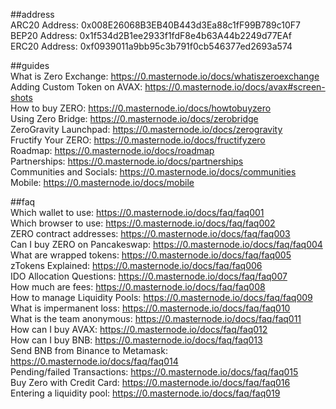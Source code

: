 ##address  
ARC20 Address: 0x008E26068B3EB40B443d3Ea88c1fF99B789c10F7  
BEP20 Address: 0x1f534d2B1ee2933f1fdF8e4b63A44b2249d77EAf  
ERC20 Address: 0xf0939011a9bb95c3b791f0cb546377ed2693a574  

##guides  
What is Zero Exchange:  https://0.masternode.io/docs/whatiszeroexchange  
Adding Custom Token on AVAX: https://0.masternode.io/docs/avax#screen-shots  
How to buy ZERO: https://0.masternode.io/docs/howtobuyzero  
Using Zero Bridge: https://0.masternode.io/docs/zerobridge  
ZeroGravity Launchpad: https://0.masternode.io/docs/zerogravity  
Fructify Your ZERO: https://0.masternode.io/docs/fructifyzero  
Roadmap: https://0.masternode.io/docs/roadmap  
Partnerships: https://0.masternode.io/docs/partnerships  
Communities and Socials: https://0.masternode.io/docs/communities  
Mobile: https://0.masternode.io/docs/mobile  

##faq  
Which wallet to use: https://0.masternode.io/docs/faq/faq001  
Which browser to use: https://0.masternode.io/docs/faq/faq002  
ZERO contract addresses: https://0.masternode.io/docs/faq/faq003  
Can I buy ZERO on Pancakeswap: https://0.masternode.io/docs/faq/faq004  
What are wrapped tokens: https://0.masternode.io/docs/faq/faq005  
zTokens Explained: https://0.masternode.io/docs/faq/faq006  
IDO Allocation Questions: https://0.masternode.io/docs/faq/faq007  
How much are fees: https://0.masternode.io/docs/faq/faq008  
How to manage Liquidity Pools: https://0.masternode.io/docs/faq/faq009  
What is impermanent loss: https://0.masternode.io/docs/faq/faq010  
What is the team anonymous: https://0.masternode.io/docs/faq/faq011  
How can I buy AVAX: https://0.masternode.io/docs/faq/faq012  
How can I buy BNB: https://0.masternode.io/docs/faq/faq013  
Send BNB from Binance to Metamask: https://0.masternode.io/docs/faq/faq014  
Pending/failed Transactions: https://0.masternode.io/docs/faq/faq015  
Buy Zero with Credit Card: https://0.masternode.io/docs/faq/faq016  
Entering a liquidity pool: https://0.masternode.io/docs/faq/faq019  
